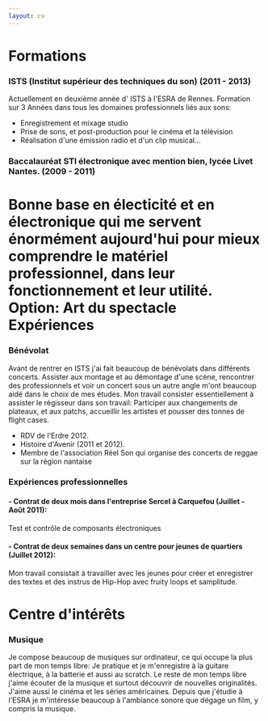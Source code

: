 ```yaml
---
layout: cv
---
```


Formations
==========
### ISTS (Institut supérieur des techniques du son) (2011 - 2013)
  Actuellement en deuxième année d' ISTS à l'ESRA de Rennes. Formation sur 3 Années dans tous les domaines professionnels liés aux sons:

- Enregistrement et mixage studio
- Prise de sons, et post-production pour le cinéma et la télévision
- Réalisation d'une émission radio et d'un clip musical...
  
### Baccalauréat STI électronique avec mention bien, lycée Livet Nantes. (2009 - 2011)
  Bonne base en électicité et en électronique qui me servent énormément aujourd'hui pour mieux comprendre le matériel professionnel, dans leur fonctionnement et leur utilité.          
  Option: Art du spectacle
Expériences
===========
### Bénévolat
Avant de rentrer en ISTS j'ai fait beaucoup de bénévolats dans différents concerts. Assister aux montage et au démontage d'une scène, rencontrer des professionnels et voir un concert sous un autre angle m'ont beaucoup aidé dans le choix de mes études.
Mon travail consister essentiellement à assister le régisseur dans son travail: Participer aux changements de plateaux, et aux patchs, accueillir les artistes et pousser des tonnes de flight cases. 
- RDV de l'Erdre 2012.
- Histoire d'Avenir (2011 et 2012).
- Membre de l'association Réel Son qui organise des concerts de reggae sur la région nantaise

### Expériences professionnelles
#### - Contrat de deux mois dans l'entreprise Sercel à Carquefou (Juillet - Août 2011): 
  Test et contrôle de composants électroniques
#### - Contrat de deux semaines dans un centre pour jeunes de quartiers (Juillet 2012):
  Mon travail consistait à travailler avec les jeunes pour créer et enregistrer des textes et des instrus de Hip-Hop avec fruity loops et samplitude.

Centre d'intérêts
=================
### Musique
  Je compose beaucoup de musiques sur ordinateur, ce qui occupe la plus part de mon temps libre: Je pratique et je m'enregistre à la guitare électrique, à la batterie et aussi au scratch.
  Le reste de mon temps libre j'aime écouter de la musique et surtout découvrir de nouvelles originalités. J'aime aussi le cinéma et les séries américaines. Depuis que j'étudie à l'ESRA je m'intéresse beaucoup à l'ambiance sonore que dégage un film, y compris la musique. 
